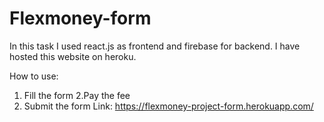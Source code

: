 # Flexmoney-form
In this task I used react.js as frontend and firebase for backend. I have hosted this website on heroku.

How to use:
 1. Fill the form
 2.Pay the fee
 3. Submit the form
Link:  https://flexmoney-project-form.herokuapp.com/
